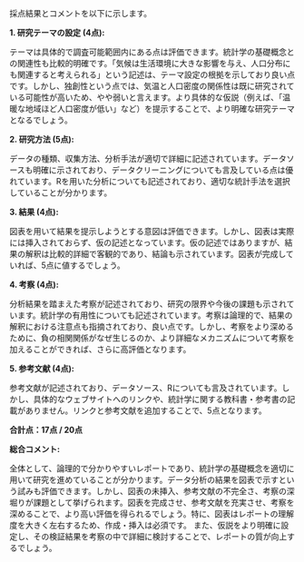 採点結果とコメントを以下に示します。

**1. 研究テーマの設定 (4点):**

テーマは具体的で調査可能範囲内にある点は評価できます。統計学の基礎概念との関連性も比較的明確です。「気候は生活環境に大きな影響を与え、人口分布にも関連すると考えられる」という記述は、テーマ設定の根拠を示しており良い点です。しかし、独創性という点では、気温と人口密度の関係性は既に研究されている可能性が高いため、やや弱いと言えます。より具体的な仮説（例えば、「温暖な地域ほど人口密度が低い」など）を提示することで、より明確な研究テーマとなるでしょう。


**2. 研究方法 (5点):**

データの種類、収集方法、分析手法が適切で詳細に記述されています。データソースも明確に示されており、データクリーニングについても言及している点は優れています。Rを用いた分析についても記述されており、適切な統計手法を選択していることが分かります。


**3. 結果 (4点):**

図表を用いて結果を提示しようとする意図は評価できます。しかし、図表は実際には挿入されておらず、仮の記述となっています。仮の記述ではありますが、結果の解釈は比較的詳細で客観的であり、結論も示されています。図表が完成していれば、5点に値するでしょう。


**4. 考察 (4点):**

分析結果を踏まえた考察が記述されており、研究の限界や今後の課題も示されています。統計学の有用性についても記述されています。考察は論理的で、結果の解釈における注意点も指摘されており、良い点です。しかし、考察をより深めるために、負の相関関係がなぜ生じるのか、より詳細なメカニズムについて考察を加えることができれば、さらに高評価となります。


**5. 参考文献 (4点):**

参考文献が記述されており、データソース、Rについても言及されています。しかし、具体的なウェブサイトへのリンクや、統計学に関する教科書・参考書の記載がありません。リンクと参考文献を追加することで、5点となります。


**合計点：17点 / 20点**

**総合コメント:**

全体として、論理的で分かりやすいレポートであり、統計学の基礎概念を適切に用いて研究を進めていることが分かります。データ分析の結果を図表で示すという試みも評価できます。しかし、図表の未挿入、参考文献の不完全さ、考察の深堀りが課題として挙げられます。図表を完成させ、参考文献を充実させ、考察を深めることで、より高い評価を得られるでしょう。特に、図表はレポートの理解度を大きく左右するため、作成・挿入は必須です。  また、仮説をより明確に設定し、その検証結果を考察の中で詳細に検討することで、レポートの質が向上するでしょう。
